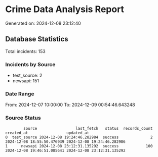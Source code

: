 # Crime Data Analysis Report

Generated on: 2024-12-08 23:12:40

## Database Statistics

Total incidents: 153

### Incidents by Source

- test_source: 2
- newsapi: 151

### Date Range

From: 2024-12-07 10:00:00
To: 2024-12-09 00:54:46.643248

### Source Status

```
        source                 last_fetch   status  records_count                 created_at                 updated_at
0  test_source 2024-12-08 19:24:46.282984  success              2 2024-12-08 18:55:50.476939 2024-12-08 19:24:46.282986
1      newsapi 2024-12-08 23:12:31.135292  success            100 2024-12-08 19:46:51.085641 2024-12-08 23:12:31.135292
```
